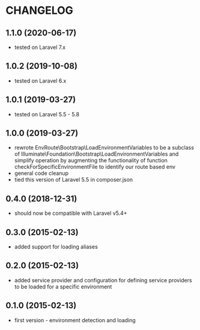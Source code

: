 CHANGELOG
=========

1.1.0 (2020-06-17)
------------------

* tested on Laravel 7.x

1.0.2 (2019-10-08)
------------------

* tested on Laravel 6.x

1.0.1 (2019-03-27)
------------------

* tested on Laravel 5.5 - 5.8

1.0.0 (2019-03-27)
------------------

* rewrote EnvRoute\Bootstrap\LoadEnvironmentVariables to be a subclass of 
  Illuminate\Foundation\Bootstrap\LoadEnvironmentVariables and simplify operation by augmenting the functionality of 
  function checkForSpecificEnvironmentFile to identify our route based env
* general code cleanup
* tied this version of Laravel 5.5 in composer.json

0.4.0 (2018-12-31)
------------------

* should now be compatible with Laravel v5.4+

0.3.0 (2015-02-13)
------------------

* added support for loading aliases

0.2.0 (2015-02-13)
------------------

* added service provider and configuration for defining service providers to be loaded for a specific environment

0.1.0 (2015-02-13)
------------------

* first version - environment detection and loading
